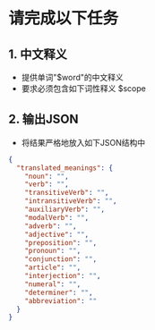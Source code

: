 # 请完成以下任务

## 1. 中文释义

- 提供单词"$word"的中文释义
- 要求必须包含如下词性释义
  $scope

## 2. 输出JSON

- 将结果严格地放入如下JSON结构中

```json
{
  "translated_meanings": {
    "noun": "",
    "verb": "",
    "transitiveVerb": "",
    "intransitiveVerb": "",
    "auxiliaryVerb": "",
    "modalVerb": "",
    "adverb": "",
    "adjective": "",
    "preposition": "",
    "pronoun": "",
    "conjunction": "",
    "article": "",
    "interjection": "",
    "numeral": "",
    "determiner": "",
    "abbreviation": ""
  }
}
```